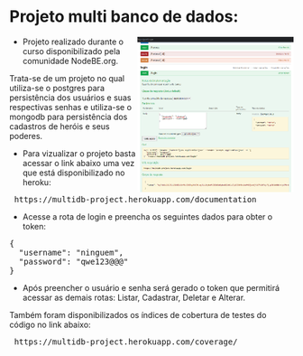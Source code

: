 # Projeto multi banco de dados:



<div>
  <img align="right" src="https://github.com/AdilsonBND/multi-dataBase/blob/master/swaggerHeroku.png" width="55%"  />
</div>

* Projeto realizado durante o curso disponibilizado pela comunidade NodeBE.org.

Trata-se de um projeto no qual utiliza-se o postgres para persistência dos usuários e suas respectivas senhas 
e utiliza-se o mongodb para persistência dos cadastros de heróis e seus poderes.

* Para vizualizar o projeto basta acessar o link abaixo uma vez que está disponibilizado no heroku:

<pre> https://multidb-project.herokuapp.com/documentation </pre>

* Acesse a rota de login e preencha os seguintes dados para obter o token:

<pre>
{
  "username": "ninguem",
  "password": "qwe123@@@"
}
</pre>

* Após preencher o usuário e senha será gerado o token que permitirá acessar as demais rotas: Listar, Cadastrar, Deletar e Alterar.

Também foram disponibilizados os índices de cobertura de testes do código no link abaixo:

<pre> https://multidb-project.herokuapp.com/coverage/ </pre>
